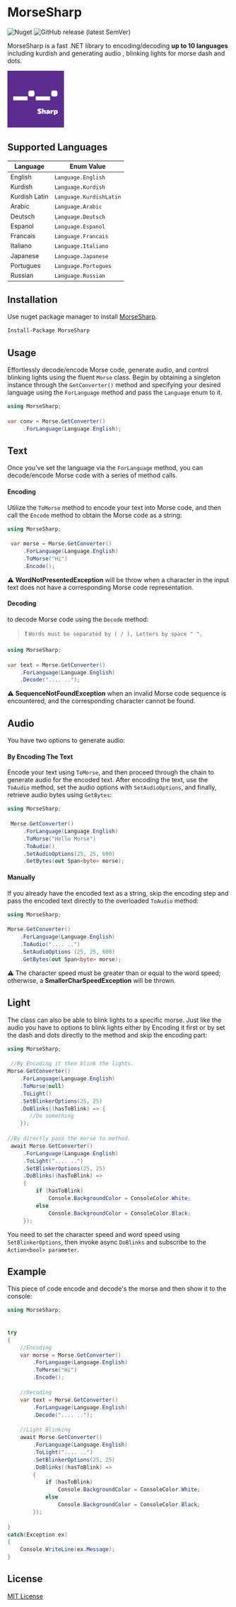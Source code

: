 # MorseSharp
![Nuget](https://img.shields.io/nuget/dt/MorseSharp?logo=nuget)
![GitHub release (latest SemVer)](https://img.shields.io/github/v/release/p6laris/MorseSharp)

MorseSharp is a fast .NET library to encoding/decoding  **up to 10 languages** including kurdish and generating audio , blinking lights for morse dash and dots.

![alt text](https://github.com/p6laris/MorseSharp/blob/master/MorseSharp.png?raw=true)

## Supported Languages

| Language      | Enum Value   |
|---------------|--------------|
| English       | `Language.English` |
| Kurdish       | `Language.Kurdish` |
| Kurdish Latin | `Language.KurdishLatin` |
| Arabic        | `Language.Arabic` |
| Deutsch       | `Language.Deutsch` |
| Espanol       | `Language.Espanol` |
| Francais      | `Language.Francais` |
| Italiano      | `Language.Italiano` |
| Japanese      | `Language.Japanese` |
| Portugues     | `Language.Portugues` |
| Russian       | `Language.Russian` |

## Installation
Use nuget package manager to install [MorseSharp](https://www.nuget.org/packages/MorseSharp).
```bash
Install-Package MorseSharp
```
## Usage
Effortlessly decode/encode Morse code, generate audio, and control blinking lights using the fluent `Morse` class. Begin by obtaining a singleton instance through the `GetConverter()` method and specifying your desired language using the `ForLanguage` method and pass the `Language` enum to it.

```C#
using MorseSharp;

var conv = Morse.GetConverter()
     .ForLanguage(Language.English);
```

## Text
Once you've set the language via the `ForLanguage` method, you can decode/encode Morse code with a series of method calls.

#### Encoding
Utilize the `ToMorse` method to encode your text into Morse code, and then call the `Encode` method to obtain the Morse code as a string:

```C#
using MorseSharp;

 var morse = Morse.GetConverter()
     .ForLanguage(Language.English)
     .ToMorse("Hi")
     .Encode();
```

:warning: __WordNotPresentedException__ will be throw when a character in the input text does not have a corresponding Morse code representation.


#### Decoding
to decode Morse code using the `Decode` method:
 > :exclamation: ``Words must be separated by ( / ), Letters by space " ".``

```C#
using MorseSharp;

var text = Morse.GetConverter()
    .ForLanguage(Language.English)
    .Decode(".... ..");

```
:warning: __SequenceNotFoundException__ when an invalid Morse code sequence is encountered, and the corresponding character cannot be found.

## Audio
You have two options to generate audio:

#### By Encoding The Text
Encode your text using `ToMorse`, and then proceed through the chain to generate audio for the encoded text. After encoding the text, use the `ToAudio` method, set the audio options with `SetAudioOptions`, and finally, retrieve audio bytes using `GetBytes`:

```C#
using MorseSharp;

 Morse.GetConverter()
     .ForLanguage(Language.English)
     .ToMorse("Hello Morse")
     .ToAudio()
     .SetAudioOptions(25, 25, 600)
     .GetBytes(out Span<byte> morse);
```

#### Manually
If you already have the encoded text as a string, skip the encoding step and pass the encoded text directly to the overloaded `ToAudio` method:
```C#
using MorseSharp;

Morse.GetConverter()
    .ForLanguage(Language.English)
    .ToAudio(".... ..")
    .SetAudioOptions (25, 25, 600)
    .GetBytes(out Span<byte> morse);

```
:warning: The character speed must be greater than or equal to the word speed; otherwise, a __SmallerCharSpeedException__ will be thrown.

## Light
The class can also be able to blink lights to a specific morse. Just like the audio you have to options to blink lights either by Encoding it first or by set the dash and dots directly to the method and skip the encoding part:

```C#
using MorseSharp;

 //By Encoding it then blink the lights.
Morse.GetConverter()
    .ForLanguage(Language.English)
    .ToMorse(null)
    .ToLight()
    .SetBlinkerOptions(25, 25)
    .DoBlinks((hasToBlink) => {
       //Do something
    });

//By directly pass the morse to method.
 await Morse.GetConverter()
     .ForLanguage(Language.English)
     .ToLight(".... ..")
     .SetBlinkerOptions(25, 25)
     .DoBlinks((hasToBlink) =>
     {
         if (hasToBlink)
             Console.BackgroundColor = ConsoleColor.White;
         else 
             Console.BackgroundColor = ConsoleColor.Black;
     });
```
You need to set the character speed and word speed using `SetBlinkerOptions`, then invoke async `DoBlinks` and subscribe to the `Action<bool> parameter`.

## Example 
This piece of code encode and decode's the morse and then show it to the console:
```C#
using MorseSharp;


try
{
    //Encoding
    var morse = Morse.GetConverter()
        .ForLanguage(Language.English)
        .ToMorse("Hi")
        .Encode();

    //Decoding
    var text = Morse.GetConverter()
        .ForLanguage(Language.English)
        .Decode(".... ..");

    //Light Blinking
    await Morse.GetConverter()
        .ForLanguage(Language.English)
        .ToLight(".... ..")
        .SetBlinkerOptions(25, 25)
        .DoBlinks((hasToBlink) =>
        {
            if (hasToBlink)
                Console.BackgroundColor = ConsoleColor.White;
            else 
                Console.BackgroundColor = ConsoleColor.Black;
        });

}
catch(Exception ex)
{
    Console.WriteLine(ex.Message);
}
```

## License
[MIT License](LICENSE)

